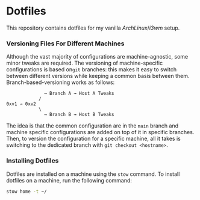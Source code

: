 Dotfiles
===
This repository contains dotfiles for my vanilla _ArchLinux_/_i3wm_ setup.  

### Versioning Files For Different Machines
Although the vast majority of configurations are machine-agnostic, some minor tweaks are required.
The versioning of machine-specific configurations is based on`git` branches: this makes it easy to switch between different versions while keeping a common basis between them.
Branch-based-versioning works as follows:
```ascii
              → Branch A → Host A Tweaks
            /
0xv1 → 0xv2
            \
              → Branch B → Host B Tweaks
```
The idea is that the common configuration are in the `main` branch and machine 
specific configurations are added on top of it in specific branches.
Then, to version the configuration for a specific machine, all it takes is switching
to the dedicated branch with `git checkout <hostname>`.


### Installing Dotfiles
Dotfiles are installed on a machine using the `stow` command.
To install dotfiles on a machine, run the following command:
```bash
stow home -t ~/
```
